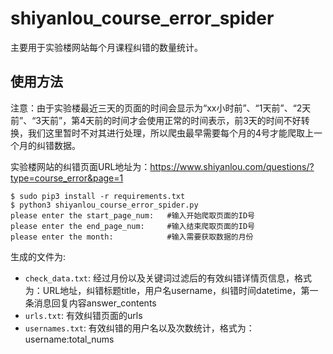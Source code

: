 # shiyanlou_course_error_spider
主要用于实验楼网站每个月课程纠错的数量统计。

## 使用方法
注意：由于实验楼最近三天的页面的时间会显示为“xx小时前”、“1天前”、“2天前”、“3天前”，第4天前的时间才会使用正常的时间表示，前3天的时间不好转换，我们这里暂时不对其进行处理，所以爬虫最早需要每个月的4号才能爬取上一个月的纠错数据。

实验楼网站的纠错页面URL地址为：https://www.shiyanlou.com/questions/?type=course_error&page=1

```
$ sudo pip3 install -r requirements.txt
$ python3 shiyanlou_course_error_spider.py
please enter the start_page_num:   #输入开始爬取页面的ID号
please enter the end_page_num:     #输入结束爬取页面的ID号
please enter the month:            #输入需要获取数据的月份
```

生成的文件为:
+ `check_data.txt`: 经过月份以及关键词过滤后的有效纠错详情页信息，格式为：URL地址，纠错标题title，用户名username，纠错时间datetime，第一条消息回复内容answer_contents
+ `urls.txt`: 有效纠错页面的urls
+ `usernames.txt`: 有效纠错的用户名以及次数统计，格式为：username:total_nums
